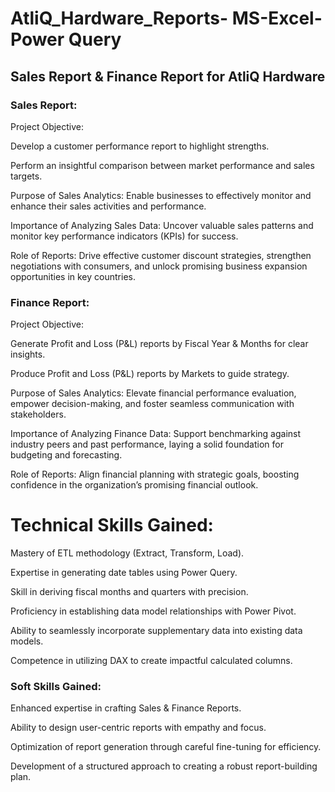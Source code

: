 # AtliQ_Hardware_Reports- MS-Excel-Power Query


## Sales Report & Finance Report for AtliQ Hardware

### Sales Report:
Project Objective:





Develop a customer performance report to highlight strengths.



Perform an insightful comparison between market performance and sales targets.

Purpose of Sales Analytics: Enable businesses to effectively monitor and enhance their sales activities and performance.

Importance of Analyzing Sales Data: Uncover valuable sales patterns and monitor key performance indicators (KPIs) for success.

Role of Reports: Drive effective customer discount strategies, strengthen negotiations with consumers, and unlock promising business expansion opportunities in key countries.

### Finance Report:
Project Objective:





Generate Profit and Loss (P&L) reports by Fiscal Year & Months for clear insights.



Produce Profit and Loss (P&L) reports by Markets to guide strategy.

Purpose of Sales Analytics: Elevate financial performance evaluation, empower decision-making, and foster seamless communication with stakeholders.

Importance of Analyzing Finance Data: Support benchmarking against industry peers and past performance, laying a solid foundation for budgeting and forecasting.

Role of Reports: Align financial planning with strategic goals, boosting confidence in the organization’s promising financial outlook.

# Technical Skills Gained:





Mastery of ETL methodology (Extract, Transform, Load).



Expertise in generating date tables using Power Query.



Skill in deriving fiscal months and quarters with precision.



Proficiency in establishing data model relationships with Power Pivot.



Ability to seamlessly incorporate supplementary data into existing data models.



Competence in utilizing DAX to create impactful calculated columns.

### Soft Skills Gained:





Enhanced expertise in crafting Sales & Finance Reports.



Ability to design user-centric reports with empathy and focus.



Optimization of report generation through careful fine-tuning for efficiency.



Development of a structured approach to creating a robust report-building plan.
